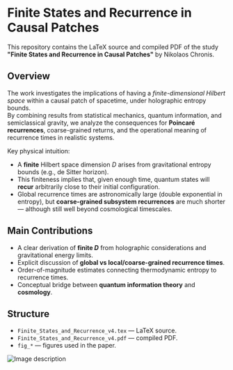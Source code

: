# Finite States and Recurrence in Causal Patches

This repository contains the LaTeX source and compiled PDF of the study **"Finite States and Recurrence in Causal Patches"** by Nikolaos Chronis.

## Overview

The work investigates the implications of having a *finite-dimensional Hilbert space* within a causal patch of spacetime, under holographic entropy bounds.  
By combining results from statistical mechanics, quantum information, and semiclassical gravity, we analyze the consequences for **Poincaré recurrences**, coarse-grained returns, and the operational meaning of recurrence times in realistic systems.

Key physical intuition:
- A **finite** Hilbert space dimension $D$ arises from gravitational entropy bounds (e.g., de Sitter horizon).
- This finiteness implies that, given enough time, quantum states will **recur** arbitrarily close to their initial configuration.
- Global recurrence times are astronomically large (double exponential in entropy), but **coarse-grained subsystem recurrences** are much shorter — although still well beyond cosmological timescales.

## Main Contributions

- A clear derivation of **finite $D$** from holographic considerations and gravitational energy limits.
- Explicit discussion of **global vs local/coarse-grained recurrence times**.
- Order-of-magnitude estimates connecting thermodynamic entropy to recurrence times.
- Conceptual bridge between **quantum information theory** and **cosmology**.

## Structure

- `Finite_States_and_Recurrence_v4.tex` — LaTeX source.
- `Finite_States_and_Recurrence_v4.pdf` — compiled PDF.
- `fig_*` — figures used in the paper.

![Image description]([CCR_flowchart.pdf](https://github.com/user-attachments/files/21765959/CCR_flowchart.pdf))
